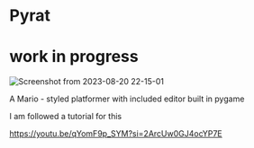 # Pyrat

# work in progress


![Screenshot from 2023-08-20 22-15-01](https://github.com/TahroO/Pyrat/assets/115874178/2ed44f72-b69c-4ebd-b781-cd984958a850)


A Mario - styled platformer with included editor built in pygame

I am followed a tutorial for this

https://youtu.be/qYomF9p_SYM?si=2ArcUw0GJ4ocYP7E



